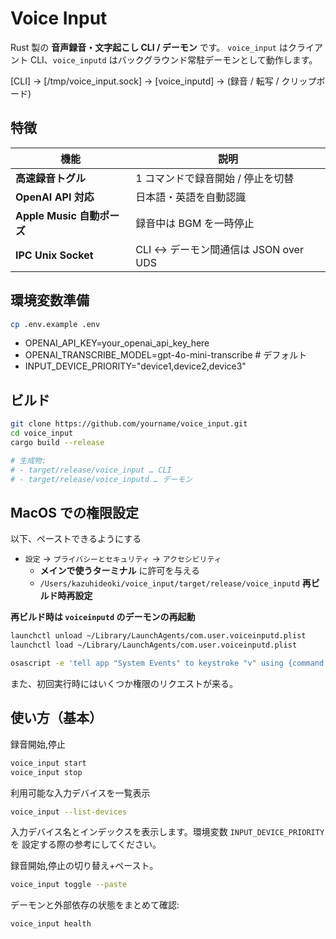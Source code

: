 # Voice Input

Rust 製の **音声録音・文字起こし CLI / デーモン** です。
`voice_input` はクライアント CLI、`voice_inputd` はバックグラウンド常駐デーモンとして動作します。

[CLI] → [/tmp/voice_input.sock] → [voice_inputd] → (録音 / 転写 / クリップボード)

## 特徴

| 機能                       | 説明                                  |
| -------------------------- | ------------------------------------- |
| **高速録音トグル**         | 1 コマンドで録音開始 / 停止を切替     |
| **OpenAI API 対応**        | 日本語・英語を自動認識                |
| **Apple Music 自動ポーズ** | 録音中は BGM を一時停止               |
| **IPC Unix Socket**        | CLI ↔ デーモン間通信は JSON over UDS |

## 環境変数準備

```sh
cp .env.example .env
```

- OPENAI_API_KEY=your_openai_api_key_here
- OPENAI_TRANSCRIBE_MODEL=gpt-4o-mini-transcribe # デフォルト
 - INPUT_DEVICE_PRIORITY="device1,device2,device3"

## ビルド

```bash
git clone https://github.com/yourname/voice_input.git
cd voice_input
cargo build --release

# 生成物:
# - target/release/voice_input … CLI
# - target/release/voice_inputd … デーモン
```

## MacOS での権限設定

以下、ペーストできるようにする

- `設定` -> `プライバシーとセキュリティ` -> `アクセシビリティ`
  - **メインで使うターミナル** に許可を与える
  - `/Users/kazuhideoki/voice_input/target/release/voice_inputd` **再ビルド時再設定**

**再ビルド時は `voiceinputd` のデーモンの再起動**

```sh
launchctl unload ~/Library/LaunchAgents/com.user.voiceinputd.plist
launchctl load ~/Library/LaunchAgents/com.user.voiceinputd.plist
```

```sh
osascript -e 'tell app "System Events" to keystroke "v" using {command down}'
```

また、初回実行時にはいくつか権限のリクエストが来る。

## 使い方（基本）

録音開始,停止

```sh
voice_input start
voice_input stop
```

利用可能な入力デバイスを一覧表示

```sh
voice_input --list-devices
```
入力デバイス名とインデックスを表示します。環境変数 `INPUT_DEVICE_PRIORITY` を
設定する際の参考にしてください。

録音開始,停止の切り替え+ペースト。

```sh
voice_input toggle --paste
```

デーモンと外部依存の状態をまとめて確認:

```sh
voice_input health
```
